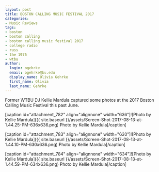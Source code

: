 ```yaml
---
layout: post
title: BOSTON CALLING MUSIC FESTIVAL 2017
categories:
- Music Reviews
tags:
- boston
- boston calling
- boston calling music festival 2017
- college radio
- russ
- the 1975
- wtbu
author:
  login: ogehrke
  email: ogehrke@bu.edu
  display_name: Olivia Gehrke
  first_name: Olivia
  last_name: Gehrke
---
```

Former WTBU DJ Kellie Mardula captured some photos at the 2017 Boston Calling Music Festival this past June.

\[caption id="attachment\_782" align="alignnone" width="636"\]![Photo by Kellie Mardula]({{ site.baseurl }}/assets/Screen-Shot-2017-08-13-at-1.44.25-PM-636x636.png) Photo by Kellie Mardula\[/caption\]

\[caption id="attachment\_783" align="alignnone" width="630"\]![Photo by Kellie Mardula]({{ site.baseurl }}/assets/Screen-Shot-2017-08-13-at-1.44.10-PM-630x636.png) Photo by Kellie Mardula\[/caption\]

\[caption id="attachment\_784" align="alignnone" width="634"\]![Photo by Kellie Mardula]({{ site.baseurl }}/assets/Screen-Shot-2017-08-13-at-1.44.59-PM-634x636.png) Photo by Kellie Mardula\[/caption\]